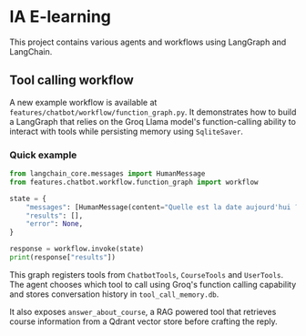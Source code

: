 # IA E-learning

This project contains various agents and workflows using LangGraph and LangChain.

## Tool calling workflow

A new example workflow is available at `features/chatbot/workflow/function_graph.py`.
It demonstrates how to build a LangGraph that relies on the Groq Llama model's
function-calling ability to interact with tools while persisting memory using
`SqliteSaver`.

### Quick example

```python
from langchain_core.messages import HumanMessage
from features.chatbot.workflow.function_graph import workflow

state = {
    "messages": [HumanMessage(content="Quelle est la date aujourd'hui ?")],
    "results": [],
    "error": None,
}

response = workflow.invoke(state)
print(response["results"])
```

This graph registers tools from `ChatbotTools`, `CourseTools` and
`UserTools`. The agent chooses which tool to call using Groq's function
calling capability and stores conversation history in
`tool_call_memory.db`.

It also exposes `answer_about_course`, a RAG powered tool that retrieves
course information from a Qdrant vector store before crafting the reply.
